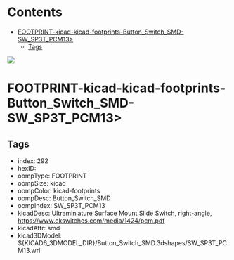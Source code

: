 



Contents
========

* [FOOTPRINT-kicad-kicad-footprints-Button_Switch_SMD-SW_SP3T_PCM13>](#footprint-kicad-kicad-footprints-button_switch_smd-sw_sp3t_pcm13)
	* [Tags](#tags)
  
![][im]
# FOOTPRINT-kicad-kicad-footprints-Button_Switch_SMD-SW_SP3T_PCM13>

## Tags

- index: 292
- hexID: 
- oompType: FOOTPRINT
- oompSize: kicad
- oompColor: kicad-footprints
- oompDesc: Button_Switch_SMD
- oompIndex: SW_SP3T_PCM13
- kicadDesc: Ultraminiature Surface Mount Slide Switch, right-angle, https://www.ckswitches.com/media/1424/pcm.pdf
- kicadAttr: smd
- kicad3DModel: ${KICAD6_3DMODEL_DIR}/Button_Switch_SMD.3dshapes/SW_SP3T_PCM13.wrl



[im]: image.png
